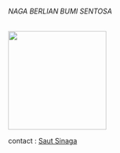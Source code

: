 ###### NAGA BERLIAN BUMI SENTOSA

<img src="https://github.com/githulo/0_0/assets/172950822/f7bce586-34dc-4fc4-9181-e8facaf51b93" width="200">

contact : [Saut Sinaga](mailto:saut@naga.uno?subject=[From%20Website]%20Info%20Penawaran%20Kerjasama)

<!---
githulo/githulo is a ✨ special ✨ repository because its `README.md` (this file) appears on your GitHub profile.
You can click the Preview link to take a look at your changes.
--->
